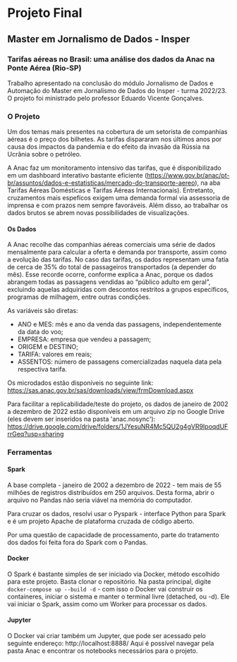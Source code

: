# Projeto Final 
## Master em Jornalismo de Dados - Insper

### Tarifas aéreas no Brasil: uma análise dos dados da Anac na Ponte Aérea (Rio-SP)

Trabalho apresentado na conclusão do módulo Jornalismo de Dados e Automação do Master em Jornalismo de Dados do Insper - turma 2022/23. O projeto foi ministrado pelo professor Eduardo Vicente Gonçalves. 


### O Projeto
Um dos temas mais presentes na cobertura de um setorista de companhias aéreas é o preço dos bilhetes. As tarifas dispararam nos últimos anos por causa dos impactos da pandemia e do efeito da invasão da Rússia na Ucrânia sobre o petróleo. 

A Anac faz um monitoramento intensivo das tarifas, que é disponibilizado em um dashboard interativo bastante eficiente (https://www.gov.br/anac/pt-br/assuntos/dados-e-estatisticas/mercado-do-transporte-aereo), na aba Tarifas Aéreas Domésticas e Tarifas Aéreas Internacionais). Entretanto, cruzamentos mais espefícos exigem uma demanda formal via assessoria de imprensa e com prazos nem sempre favoráveis. Além disso, ao trabalhar os dados brutos se abrem novas possibilidades de visualizações. 

#### Os Dados
A Anac recolhe das companhias aéreas comerciais uma série de dados mensalmente para calcular a oferta e demanda por transporte, assim como a evolução das tarifas. No caso das tarifas, os dados representam uma fatia de cerca de 35% do total de passageiros transportados (a depender do mês). Esse recorde ocorre, conforme explica a Anac, porque os dados abrangem todas as passagens vendidas ao “público adulto em geral”, excluindo aquelas adquiridas com descontos restritos a grupos específicos, programas de milhagem, entre outras condições. 

As variáveis são diretas:
- ANO e MES: mês e ano da venda das passagens, independentemente da data do voo;
- EMPRESA: empresa que vendeu a passagem;
- ORIGEM e DESTINO;
- TARIFA: valores em reais;
- ASSENTOS: número de passagens comercializadas naquela data pela respectiva tarifa. 

Os microdados estão disponíveis no seguinte link: https://sas.anac.gov.br/sas/downloads/view/frmDownload.aspx

Para facilitar a replicabilidade/teste do projeto, os dados de janeiro de 2002 a dezembro de 2022 estão disponíveis em um arquivo zip no Google Drive (eles devem ser inseridos na pasta 'anac.nosync'): https://drive.google.com/drive/folders/1JYesuNR4Mc5QU2g4gVR9IpoqdUFrrGeq?usp=sharing

### Ferramentas

#### Spark
A base completa - janeiro de 2002 a dezembro de 2022 - tem mais de 55 milhões de registros distribuídos em 250 arquivos. Desta forma, abrir o arquivo no Pandas não seria viável na memória do computador. 

Para cruzar os dados, resolvi usar o Pyspark - interface Python para Spark e é um projeto Apache de plataforma cruzada de código aberto. 

Por uma questão de capacidade de processamento, parte do tratamento dos dados foi feita fora do Spark com o Pandas. 

#### Docker
O Spark é bastante simples de ser iniciado via Docker, método escolhido para este projeto. 
Basta clonar o repositório. Na pasta principal, digite `docker-compose up --build -d` - com isso o Docker vai construir os containeres, iniciar o sistema e manter o terminal livre (detached, ou -d). Ele vai iniciar o Spark, assim como um Worker para processar os dados. 

#### Jupyter
O Docker vai criar também um Jupyter, que pode ser acessado pelo seguinte endereço: http://localhost:8888/
Aqui é possível navegar pela pasta Anac e encontrar os notebooks necessários para o projeto.  
